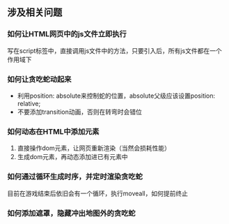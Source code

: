 ## 涉及相关问题
### 如何让HTML网页中的js文件立即执行
  写在script标签中，直接调用js文件中的方法，只要引入后，所有js文件都在一个作用域下
### 如何让贪吃蛇动起来
* 利用position: absolute来控制蛇的位置，absolute父级应该设置position: relative;
* 不要添加transition动画，否则在转弯时会错位
### 如何动态在HTML中添加元素
1. 直接操作dom元素，让网页重新渲染（当然会损耗性能）
2. 生成dom元素，再动态添加进已有元素中
### 如何通过循环生成时序，并定时渲染贪吃蛇
  目前在游戏结束后依旧会有一个循环，执行moveall，如何提前终止
### 如何添加遮罩，隐藏冲出地图外的贪吃蛇
